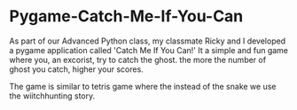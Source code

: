 # Pygame-Catch-Me-If-You-Can

As part of our Advanced Python class, my classmate Ricky and I developed a pygame application called 'Catch Me If You Can!' It a simple and fun game where you, an excorist, try to catch the ghost. the more the number of ghost you catch, higher your scores. 

The game is similar to tetris game where the instead of the snake we use the wiitchhunting story. 
